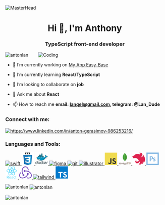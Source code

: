 ![MasterHead](https://plopdo.com/wp-content/uploads/2021/10/Web-Development-San-Francisco-1.jpeg)
<h1 align="center">Hi 👋, I'm Anthony</h1>
<h3 align="center">TypeScript front-end developer</h3>
<p align="left"> <img align="right" alt="Coding" width="400" src="https://media.giphy.com/media/v1.Y2lkPTc5MGI3NjExOTllNWE0ZWRmYjQxOGYwYTUyNDFhOWI0ZmU1ZTZhYjA5ZjZjMzk0NyZjdD1n/ES9cAJlcxblRESzOH1/giphy.gif" alt="antonlan" /> </p>

<p align="left"> <img src="https://komarev.com/ghpvc/?username=antonlan&label=Profile%20views&color=0e75b6&style=flat" alt="antonlan" /> </p>

- 🔭 I’m currently working on [My App Easy-Base](https://github.com/AntonLan/easy-base_NextJS)

- 🌱 I’m currently learning **React/TypeScript**

- 👯 I’m looking to collaborate on **job**

- 💬 Ask me about **React**

- 📫 How to reach me **email: lanqel@gmail.com, telegram: @Lan_Dude**

<h3 align="left">Connect with me:</h3>
<p align="left">
<a href="https://linkedin.com/in/https://www.linkedin.com/in/anton-gerasimov-986253216/" target="blank"><img align="center" src="https://raw.githubusercontent.com/rahuldkjain/github-profile-readme-generator/master/src/images/icons/Social/linked-in-alt.svg" alt="https://www.linkedin.com/in/anton-gerasimov-986253216/" height="30" width="40" /></a>
</p>

<h3 align="left">Languages and Tools:</h3>
<p align="left"> <a href="https://www.swift.org/" target="_blank" rel="noreferrer"> <img src="https://www.vectorlogo.zone/logos/swift/swift-icon.svg" alt="swift" width="40" height="40"/> </a> <a href="https://www.w3schools.com/css/" target="_blank" rel="noreferrer"> <img src="https://raw.githubusercontent.com/devicons/devicon/master/icons/css3/css3-original-wordmark.svg" alt="css3" width="40" height="40"/> </a> <a href="https://www.docker.com/" target="_blank" rel="noreferrer"> <img src="https://raw.githubusercontent.com/devicons/devicon/master/icons/docker/docker-original-wordmark.svg" alt="docker" width="40" height="40"/> </a> <a href="https://www.figma.com/" target="_blank" rel="noreferrer"> <img src="https://www.vectorlogo.zone/logos/figma/figma-icon.svg" alt="figma" width="40" height="40"/> </a> <a href="https://git-scm.com/" target="_blank" rel="noreferrer"> <img src="https://www.vectorlogo.zone/logos/git-scm/git-scm-icon.svg" alt="git" width="40" height="40"/> </a> <a href="https://www.adobe.com/in/products/illustrator.html" target="_blank" rel="noreferrer"> <img src="https://www.vectorlogo.zone/logos/adobe_illustrator/adobe_illustrator-icon.svg" alt="illustrator" width="40" height="40"/> </a> <a href="https://developer.mozilla.org/en-US/docs/Web/JavaScript" target="_blank" rel="noreferrer"> <img src="https://raw.githubusercontent.com/devicons/devicon/master/icons/javascript/javascript-original.svg" alt="javascript" width="40" height="40"/> </a> <a href="https://www.mongodb.com/" target="_blank" rel="noreferrer"> <img src="https://raw.githubusercontent.com/devicons/devicon/master/icons/mongodb/mongodb-original-wordmark.svg" alt="mongodb" width="40" height="40"/> </a> <a href="https://nestjs.com/" target="_blank" rel="noreferrer"> <img src="https://raw.githubusercontent.com/devicons/devicon/master/icons/nestjs/nestjs-plain.svg" alt="nestjs" width="40" height="40"/> </a> <a href="https://www.photoshop.com/en" target="_blank" rel="noreferrer"> <img src="https://raw.githubusercontent.com/devicons/devicon/master/icons/photoshop/photoshop-line.svg" alt="photoshop" width="40" height="40"/> </a> <a href="https://reactjs.org/" target="_blank" rel="noreferrer"> <img src="https://raw.githubusercontent.com/devicons/devicon/master/icons/react/react-original-wordmark.svg" alt="react" width="40" height="40"/> </a> <a href="https://redux.js.org" target="_blank" rel="noreferrer"> <img src="https://raw.githubusercontent.com/devicons/devicon/master/icons/redux/redux-original.svg" alt="redux" width="40" height="40"/> </a> <a href="https://tailwindcss.com/" target="_blank" rel="noreferrer"> <img src="https://www.vectorlogo.zone/logos/tailwindcss/tailwindcss-icon.svg" alt="tailwind" width="40" height="40"/> </a> <a href="https://www.typescriptlang.org/" target="_blank" rel="noreferrer"> <img src="https://raw.githubusercontent.com/devicons/devicon/master/icons/typescript/typescript-original.svg" alt="typescript" width="40" height="40"/> </a> </p>

<p><img align="left" src="https://github-readme-stats.vercel.app/api/top-langs/?username=antonlan&layout=compact&theme=dracula" alt="antonlan" /></p>

<p>&nbsp;<img align="center" src="https://github-readme-stats.vercel.app/api?username=antonlan&show_icons=true&theme=dracula" alt="antonlan" /></p>

<p><img align="center" src="https://github-readme-streak-stats.herokuapp.com/?user=antonlan&theme=dracula" alt="antonlan" /></p>
